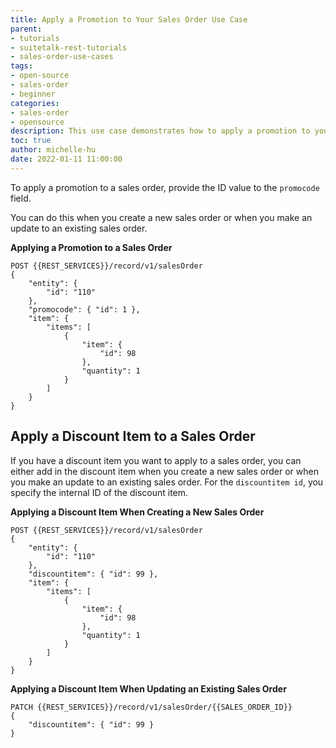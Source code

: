 ```yaml
---
title: Apply a Promotion to Your Sales Order Use Case
parent:
- tutorials
- suitetalk-rest-tutorials
- sales-order-use-cases
tags:
- open-source
- sales-order
- beginner
categories:
- sales-order
- opensource
description: This use case demonstrates how to apply a promotion to your sales order.
toc: true
author: michelle-hu
date: 2022-01-11 11:00:00
---
```

To apply a promotion to a sales order, provide the ID value to the `promocode` field.

You can do this when you create a new sales order or when you make an update to an existing sales order.

**Applying a Promotion to a Sales Order**

<!-- {% raw %} -->
```
POST {{REST_SERVICES}}/record/v1/salesOrder
{
    "entity": {
        "id": "110"
    },
    "promocode": { "id": 1 },
    "item": {
        "items": [
            {
                "item": {
                    "id": 98
                },
                "quantity": 1
            }
        ]
    }
}
```
<!-- {% endraw %} -->

## Apply a Discount Item to a Sales Order

If you have a discount item you want to apply to a sales order, you can either add in the discount item when you create a new sales order or when you make an update to an existing sales order. For the `discountitem id`, you specify the internal ID of the discount item.

**Applying a Discount Item When Creating a New Sales Order**

<!-- {% raw %} -->
```
POST {{REST_SERVICES}}/record/v1/salesOrder
{
    "entity": {
        "id": "110"
    },
    "discountitem": { "id": 99 },
    "item": {
        "items": [
            {
                "item": {
                    "id": 98
                },
                "quantity": 1
            }
        ]
    }
}
```
<!-- {% endraw %} -->

**Applying a Discount Item When Updating an Existing Sales Order**

<!-- {% raw %} -->
```
PATCH {{REST_SERVICES}}/record/v1/salesOrder/{{SALES_ORDER_ID}}
{
    "discountitem": { "id": 99 }
}
```
<!-- {% endraw %} -->
